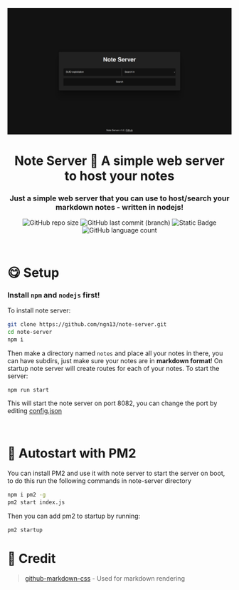 <p align="center">
  <img src="images/web.png" width="900px">
</p>
<h1 align="center">Note Server 📝 A simple web server to host your notes</h1>
<h3 align="center">
  Just a simple web server that you can use to host/search
  your markdown notes - written in nodejs!
</h3>

<p align="center">
  <img alt="GitHub repo size" src="https://img.shields.io/github/repo-size/ngn13/note-server?style=for-the-badge">
  <img alt="GitHub last commit (branch)" src="https://img.shields.io/github/last-commit/ngn13/note-server/main?style=for-the-badge">
  <img alt="Static Badge" src="https://img.shields.io/badge/express-built%20with?style=for-the-badge&label=built%20with">
  <img alt="GitHub language count" src="https://img.shields.io/github/languages/count/ngn13/note-server?style=for-the-badge">
</p>

<br>

# 😋 Setup
### Install `npm` and `nodejs` first!
To install note server:
```bash
git clone https://github.com/ngn13/note-server.git
cd note-server
npm i
```
Then make a directory named `notes` and place all your notes
in there, you can have subdirs, just make sure your notes are 
in **markdown format**! 
On startup note server will create routes for each of your notes.
To start the server:
```
npm run start
```
This will start the note server on port 8082, you can change the port by
editing [config.json](config.json)

<br>

# 👀 Autostart with PM2
You can install PM2 and use it with note server to start the server
on boot, to do this run the following commands in note-server directory
```bash
npm i pm2 -g
pm2 start index.js
```
Then you can add pm2 to startup by running:
```bash
pm2 startup
```

# 🔗 Credit
> [github-markdown-css](https://github.com/sindresorhus/github-markdown-css) - Used for markdown rendering
